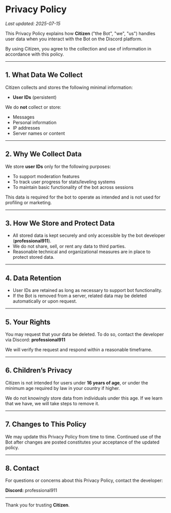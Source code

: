 # Privacy Policy

_Last updated: 2025-07-15_

This Privacy Policy explains how **Citizen** ("the Bot", "we", "us") handles user data when you interact with the Bot on the Discord platform.

By using Citizen, you agree to the collection and use of information in accordance with this policy.

---

## 1. What Data We Collect

Citizen collects and stores the following minimal information:

- **User IDs** (persistent)

We do **not** collect or store:
- Messages
- Personal information
- IP addresses
- Server names or content

---

## 2. Why We Collect Data

We store **user IDs** only for the following purposes:

- To support moderation features
- To track user progress for stats/leveling systems
- To maintain basic functionality of the bot across sessions

This data is required for the bot to operate as intended and is not used for profiling or marketing.

---

## 3. How We Store and Protect Data

- All stored data is kept securely and only accessible by the bot developer (**professional911**).
- We do not share, sell, or rent any data to third parties.
- Reasonable technical and organizational measures are in place to protect stored data.

---

## 4. Data Retention

- User IDs are retained as long as necessary to support bot functionality.
- If the Bot is removed from a server, related data may be deleted automatically or upon request.

---

## 5. Your Rights

You may request that your data be deleted. To do so, contact the developer via Discord: **professional911**

We will verify the request and respond within a reasonable timeframe.

---

## 6. Children’s Privacy

Citizen is not intended for users under **16 years of age**, or under the minimum age required by law in your country if higher.

We do not knowingly store data from individuals under this age. If we learn that we have, we will take steps to remove it.

---

## 7. Changes to This Policy

We may update this Privacy Policy from time to time. Continued use of the Bot after changes are posted constitutes your acceptance of the updated policy.

---

## 8. Contact

For questions or concerns about this Privacy Policy, contact the developer:

**Discord:** professional911

---

Thank you for trusting **Citizen**.
